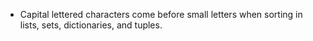 - Capital lettered characters come before small letters when sorting in lists, sets, dictionaries, and tuples.

